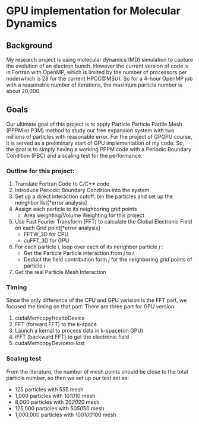 # GPU implementation for Molecular Dynamics

## Background
My research project is using molecular dynamics (MD) simulation to capture the evolution of an electron bunch. However the current version of code is in Fortran with OpenMP, which is limited by the number of processors per node(which is 28 for the current HPCC@MSU). So for a 4-hour OpenMP job with a reasonable number of iterations, the maximum particle number is about 20,000.

## Goals
Our ultimate goal of this project is to apply Particle Particle Partile Mesh (PPPM or P3M) method to study our free expansion system with two millions of particles with reasonable error.
For the project of GPGPU course, it is served as a preliminary  start of GPU implementation of my code. So, the goal is to simply having a working PPPM code with a Periodic Boundary Condition (PBC) and a scaling test for the performance.

### Outline for this project:
1. Translate Fortran Code to C/C++ code
2. Introduce Periodic Boundary Condition into the system
3. Set up a direct interaction cutoff, bin the particles and set up the neirghbor list[*error analysis]
4. Assign each particle to its neighboring grid points
	* Area weighting/Volume Weighting for this project
4. Use Fast Fourier Transform (FFT) to calculate the Global Electronic Field on each Grid point[*error analysis]
	* FFTW_3D for CPU
	* cuFFT_3D for GPU
5. For each particle _i_, loop over each of its nerighbor particle _j_ :
	* Get the Particle Particle interaction from _j_ to _i_
	* Deduct the field contribution form _j_ for the neighboring grid points of particle _i_
6. Get the real Particle Mesh Interaction

### Timing
Since the only difference of the CPU and GPU verision is the FFT part, we focused the timing on that part.
There are three part for GPU version:
1. cudaMemcopyHosttoDevice
2. FFT (forward FFT) to the k-space
3. Launch a kernal to process data in k-space(on GPU)
4. iFFT (backward FFT) to get the electronic field
5. cudaMemcopyDevicetoHost

### Scaling test
From the literature, the number of mesh points should be close to the total particle number, so then we set up our test set as:
* 125 particles with 5*5*5 mesh
* 1,000 particles with 10*10*10 mesh
* 8,000 particles with 20*20*20 mesh
* 125,000 particles with 50*50*50 mesh
* 1,000,000 particles with 100*100*100 mesh


